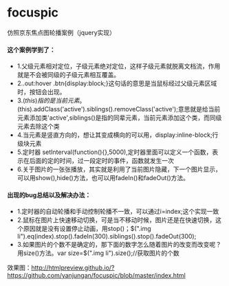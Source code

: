 # focuspic
仿照京东焦点图轮播案例（jquery实现）
#### 这个案例学到了：
* 1.父级元素相对定位，子级元素绝对定位，这样子级元素就脱离文档流，作用就是不会被同级的子级元素相互覆盖。
* 2..out:hover .btn{display:block;}这句话的意思是当鼠标经过父级元素区域时，按钮会出现。
* 3.$(this)指的是当前元素。$(this).addClass('active').siblings().removeClass('active');意思就是给当前元素添加类'active',siblings()是指的同辈元素，当前元素添加这个类，而同级元素去除这个类
* 4.当元素是竖直方向的，想让其变成横向的可以用，display:inline-block;行级块元素
* 5.定时器 setInterval(function(){},5000),定时器里面可以定义一个函数，表示在后面的定的时间，过一段定时的事件，函数就发生一次
* 6.关于图片的一张张播放，其实就是利用了当前图片隐藏，下一个图片显示，可以用show(),hide()方法，也可以用fadeIn()和fadeOut()方法。

#### 出现的bug总结以及解决办法：
* 1.定时器的自动轮播和手动控制轮播不一致，可以通过i=index;这个实现一致
* 2.鼠标在图片上快速移动切换，可是当不移动时候，图片还是在快速切换，这个原因就是没有设置停止动画，用stop()；$(".img li").eq(index).stop().fadeIn(300).siblings().stop().fadeOut(300);
* 3.如果图片的个数不是确定的，那下面的数字怎么随着图片的改变而改变呢？用size()方法。var size=$(".img li").size();//获取图片的个数

效果图：http://htmlpreview.github.io/?https://github.com/yanjungan/focuspic/blob/master/index.html
